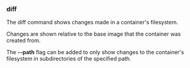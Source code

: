 ### diff

The diff command shows changes made in a container's filesystem. 

Changes are shown relative to the base image that the container was created from. 

The **--path** flag can be added to only show changes to the container's filesystem in subdirectories of the specified path. 